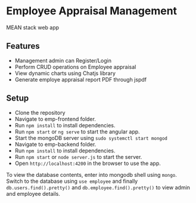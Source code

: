 # Employee Appraisal Management
MEAN stack web app

## Features

- Management admin can Register/Login 
- Perform CRUD operations on Employee appraisal
- View dynamic charts using Chatjs library
- Generate employe appraisal report PDF through jspdf

## Setup
 - Clone the repository
 - Navigate to emp-frontend folder.
 - Run `npm install` to install dependencies.
 - Run `npm start` or `ng serve` to start the angular app.
 - Start the mongoDB server using `sudo systemctl start mongod`
 - Navigate to emp-backend folder.
 - Run `npm install` to install dependencies.
 - Run `npm start` or `node server.js` to start the server.
 - Open `http://localhost:4200` in the browser to use the app.
 
 To view the database contents, enter into mongodb shell using `mongo`. Switch to the database using `use employee` and finally `db.users.find().pretty()` and `db.employee.find().pretty()` to view admin and employee details.

